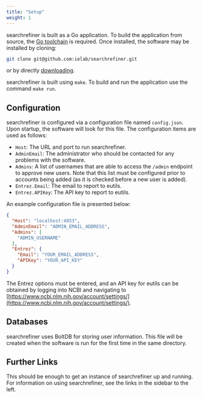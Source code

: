 ```yaml
---
title: "Setup"
weight: 1
---
```


searchrefiner is built as a Go application. To build the application from source, the [Go toolchain](https://golang.org/) is 
required. Once installed, the software may be installed by cloning:

```bash
git clone git@github.com:ielab/searchrefiner.git
```

or by directly [downloading](https://github.com/ielab/searchrefiner/archive/master.zip).

searchrefiner is built using `make`. To build and run the application use the command `make run`.

## Configuration

searchrefiner is configured via a configuration file named `config.json`. Upon startup, the software will look for this file.
The configuration items are used as follows:

 - `Host`: The URL and port to run searchrefiner.
 - `AdminEmail`: The administrator who should be contacted for any problems with the software.
 - `Admins`: A list of usernames that are able to access the `/admin` endpoint to approve new users. Note that this list
 must be configured prior to accounts being added (as it is checked before a new user is added).
 - `Entrez.Email`: The email to report to eutils. 
 - `Entrez.APIKey`: The API key to report to eutils. 
  
An example configuration file is presented below:

```json
{
  "Host": "localhost:4853",
  "AdminEmail": "ADMIN_EMAIL_ADDRESS",
  "Admins": [
    "ADMIN_USERNAME"
  ],
  "Entrez": {
    "Email": "YOUR_EMAIL_ADDRESS",
    "APIKey": "YOUR_API_KEY"
  }
}
```

The Entrez options must be entered, and an API key for eutils can be obtained by logging into NCBI and navigating to [https://www.ncbi.nlm.nih.gov/account/settings/](https://www.ncbi.nlm.nih.gov/account/settings/).
  
## Databases

searchrefiner uses BoltDB for storing user information. This file will be created when the software is run for the first time
in the same directory.

## Further Links

This should be enough to get an instance of searchrefiner up and running. For information on using searchrefiner, see the links in the sidebar to the left.